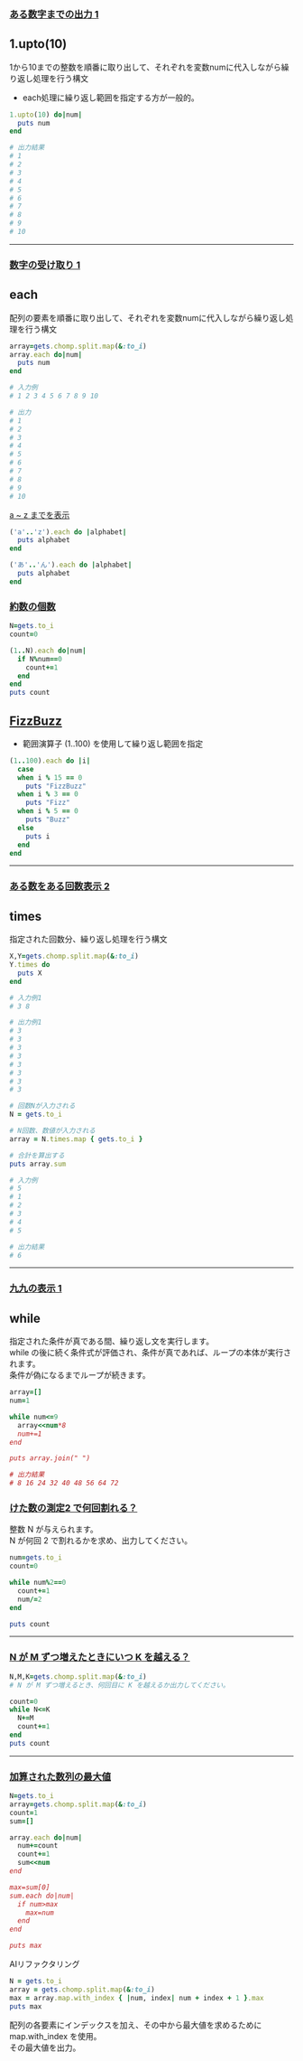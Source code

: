 ### [ある数字までの出力 1 ](https://paiza.jp/works/mondai/loop_problems/loop_problems__print_num_step1)

## 1.upto(10)  
1から10までの整数を順番に取り出して、それぞれを変数numに代入しながら繰り返し処理を行う構文  
* each処理に繰り返し範囲を指定する方が一般的。
```Ruby
1.upto(10) do|num|
  puts num
end

# 出力結果
# 1
# 2
# 3
# 4
# 5
# 6
# 7
# 8
# 9
# 10
```
***
### [数字の受け取り 1 ](https://paiza.jp/works/mondai/loop_problems/loop_problems__input_num_step1)

## each  
配列の要素を順番に取り出して、それぞれを変数numに代入しながら繰り返し処理を行う構文
```Ruby
array=gets.chomp.split.map(&:to_i)
array.each do|num|
  puts num
end

# 入力例
# 1 2 3 4 5 6 7 8 9 10

# 出力
# 1
# 2
# 3
# 4
# 5
# 6
# 7
# 8
# 9
# 10
```
[a ~ z までを表示 ](https://paiza.jp/works/mondai/loop_problems/loop_problems__print_alpha)
```Ruby
('a'..'z').each do |alphabet|
  puts alphabet
end
```
```Ruby
('あ'..'ん').each do |alphabet|
  puts alphabet
end
```
### [約数の個数](https://paiza.jp/works/mondai/loop_problems2/loop_problems2__divsor_count)

```Ruby
N=gets.to_i
count=0

(1..N).each do|num|
  if N%num==0
    count+=1
  end
end
puts count
```
## [FizzBuzz](https://paiza.jp/works/mondai/loop_problems/loop_problems__fizzbuzz)
* 範囲演算子 (1..100) を使用して繰り返し範囲を指定
```Ruby
(1..100).each do |i|
  case
  when i % 15 == 0
    puts "FizzBuzz"
  when i % 3 == 0
    puts "Fizz"
  when i % 5 == 0
    puts "Buzz"
  else
    puts i
  end
end
```


***
### [ある数をある回数表示 2 ](https://paiza.jp/works/mondai/loop_problems/loop_problems__rep_num_step2)

## times  
指定された回数分、繰り返し処理を行う構文
```Ruby
X,Y=gets.chomp.split.map(&:to_i)
Y.times do
  puts X
end

# 入力例1
# 3 8

# 出力例1
# 3
# 3
# 3
# 3
# 3
# 3
# 3
# 3
```
```Ruby
# 回数Nが入力される
N = gets.to_i

# N回数、数値が入力される
array = N.times.map { gets.to_i }

# 合計を算出する
puts array.sum

# 入力例
# 5
# 1
# 2
# 3
# 4
# 5

# 出力結果
# 6
```
***
### [九九の表示 1 ](https://paiza.jp/works/mondai/loop_problems/loop_problems__kuku_step1)

## while  
指定された条件が真である間、繰り返し文を実行します。  
while の後に続く条件式が評価され、条件が真であれば、ループの本体が実行されます。  
条件が偽になるまでループが続きます。
```Ruby
array=[]
num=1

while num<=9
  array<<num*8
  num+=1
end

puts array.join(" ")

# 出力結果
# 8 16 24 32 40 48 56 64 72
```
### [けた数の測定2 で何回割れる？](https://paiza.jp/works/mondai/loop_problems2/loop_problems2__div_two)
整数 N が与えられます。  
N が何回 2 で割れるかを求め、出力してください。
```Ruby
num=gets.to_i
count=0

while num%2==0
  count+=1
  num/=2
end

puts count
```
***

### [N が M ずつ増えたときにいつ K を越える？](https://paiza.jp/works/mondai/loop_problems2/loop_problems2__inc_m)
```Ruby
N,M,K=gets.chomp.split.map(&:to_i)
# N が M ずつ増えるとき、何回目に K を越えるか出力してください。

count=0
while N<=K
  N+=M
  count+=1
end
puts count
```
***

### [加算された数列の最大値](https://paiza.jp/works/mondai/loop_problems2/loop_problems2__add_maxseq)

```Ruby
N=gets.to_i
array=gets.chomp.split.map(&:to_i)
count=1
sum=[]

array.each do|num|
  num+=count
  count+=1
  sum<<num
end

max=sum[0]
sum.each do|num|
  if num>max
    max=num
  end
end

puts max
```

AIリファクタリング
```Ruby
N = gets.to_i
array = gets.chomp.split.map(&:to_i)
max = array.map.with_index { |num, index| num + index + 1 }.max
puts max
```
配列の各要素にインデックスを加え、その中から最大値を求めるために map.with_index を使用。  
その最大値を出力。
